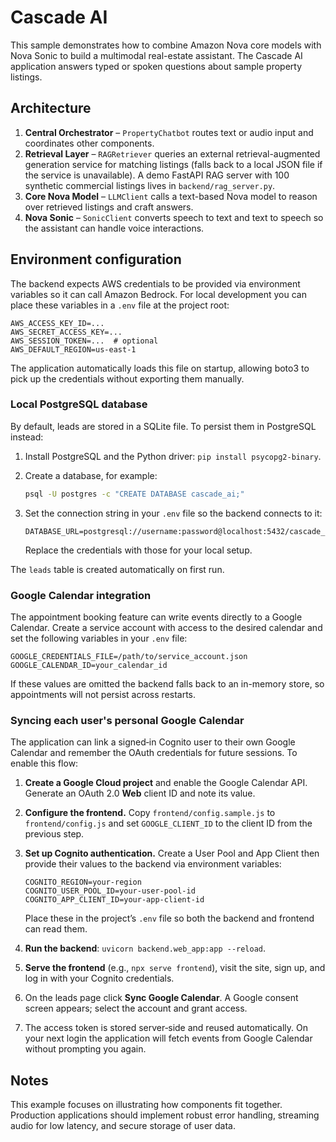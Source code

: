# Cascade AI

This sample demonstrates how to combine Amazon Nova core models with Nova Sonic to build a multimodal real-estate assistant. The Cascade AI application answers typed or spoken questions about sample property listings.


## Architecture

1. **Central Orchestrator** – `PropertyChatbot` routes text or audio input and coordinates other components.
2. **Retrieval Layer** – `RAGRetriever` queries an external retrieval-augmented generation service for matching listings (falls back to a local JSON file if the service is unavailable). A demo FastAPI RAG server with 100 synthetic commercial listings lives in `backend/rag_server.py`.
3. **Core Nova Model** – `LLMClient` calls a text-based Nova model to reason over retrieved listings and craft answers.
4. **Nova Sonic** – `SonicClient` converts speech to text and text to speech so the assistant can handle voice interactions.

## Environment configuration

The backend expects AWS credentials to be provided via environment variables so
it can call Amazon Bedrock. For local development you can place these variables
in a `.env` file at the project root:

```
AWS_ACCESS_KEY_ID=...
AWS_SECRET_ACCESS_KEY=...
AWS_SESSION_TOKEN=...  # optional
AWS_DEFAULT_REGION=us-east-1
```

The application automatically loads this file on startup, allowing boto3 to pick
up the credentials without exporting them manually.

### Local PostgreSQL database

By default, leads are stored in a SQLite file. To persist them in PostgreSQL
instead:

1. Install PostgreSQL and the Python driver: `pip install psycopg2-binary`.
2. Create a database, for example:

   ```bash
   psql -U postgres -c "CREATE DATABASE cascade_ai;"
   ```

3. Set the connection string in your `.env` file so the backend connects to it:

   ```
   DATABASE_URL=postgresql://username:password@localhost:5432/cascade_ai
   ```

   Replace the credentials with those for your local setup.

The `leads` table is created automatically on first run.

### Google Calendar integration

The appointment booking feature can write events directly to a Google
Calendar. Create a service account with access to the desired calendar and set
the following variables in your `.env` file:

```
GOOGLE_CREDENTIALS_FILE=/path/to/service_account.json
GOOGLE_CALENDAR_ID=your_calendar_id
```

If these values are omitted the backend falls back to an in-memory store, so
appointments will not persist across restarts.

### Syncing each user's personal Google Calendar

The application can link a signed‑in Cognito user to their own Google Calendar
and remember the OAuth credentials for future sessions. To enable this flow:

1. **Create a Google Cloud project** and enable the Google Calendar API.
   Generate an OAuth 2.0 **Web** client ID and note its value.
2. **Configure the frontend.** Copy `frontend/config.sample.js` to
   `frontend/config.js` and set `GOOGLE_CLIENT_ID` to the client ID from the
   previous step.
3. **Set up Cognito authentication.** Create a User Pool and App Client then
   provide their values to the backend via environment variables:

   ```
   COGNITO_REGION=your-region
   COGNITO_USER_POOL_ID=your-user-pool-id
   COGNITO_APP_CLIENT_ID=your-app-client-id
   ```

   Place these in the project’s `.env` file so both the backend and frontend
   can read them.
4. **Run the backend**: `uvicorn backend.web_app:app --reload`.
5. **Serve the frontend** (e.g., `npx serve frontend`), visit the site, sign
   up, and log in with your Cognito credentials.
6. On the leads page click **Sync Google Calendar**. A Google consent screen
   appears; select the account and grant access.
7. The access token is stored server‑side and reused automatically. On your
   next login the application will fetch events from Google Calendar without
   prompting you again.

## Notes

This example focuses on illustrating how components fit together. Production applications should implement robust error handling, streaming audio for low latency, and secure storage of user data.

